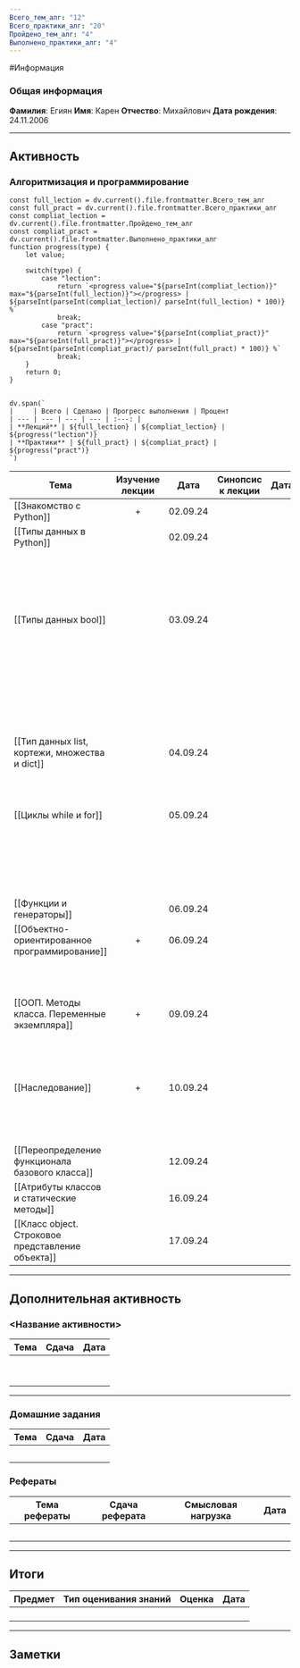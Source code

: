 ```yaml
---
Всего_тем_алг: "12"
Всего_практики_алг: "20"
Пройдено_тем_алг: "4"
Выполнено_практики_алг: "4"
---
```

#Информация
### Общая информация

**Фамилия**: Егиян
**Имя**: Карен
**Отчество**: Михайлович
**Дата рождения**: 24.11.2006

---
## Активность
### Алгоритмизация и программирование

```dataviewjs
const full_lection = dv.current().file.frontmatter.Всего_тем_алг
const full_pract = dv.current().file.frontmatter.Всего_практики_алг
const compliat_lection = dv.current().file.frontmatter.Пройдено_тем_алг
const compliat_pract = dv.current().file.frontmatter.Выполнено_практики_алг
function progress(type) {
    let value;
    
    switch(type) {
        case "lection": 
			return `<progress value="${parseInt(compliat_lection)}" max="${parseInt(full_lection)}"></progress> | ${parseInt(parseInt(compliat_lection)/ parseInt(full_lection) * 100)} %`
            break;
        case "pract":
			return `<progress value="${parseInt(compliat_pract)}" max="${parseInt(full_pract)}"></progress> | ${parseInt(parseInt(compliat_pract)/ parseInt(full_pract) * 100)} %`
            break;
    }
    return 0;
}


dv.span(`
|     | Всего | Сделано | Прогресс выполнения | Процент 
| --- | --- | --- | --- | :---: |
| **Лекций** | ${full_lection} | ${compliat_lection} | ${progress("lection")}
| **Практики** | ${full_pract} | ${compliat_pract} | ${progress("pract")}
`)
```

| Тема                                              | Изучение лекции | Дата     | Синопсис к лекции | Дата |                            Практика                            | Дата     |
| ------------------------------------------------- | :-------------: | -------- | :---------------: | ---- | :------------------------------------------------------------: | -------- |
| [[Знакомство с Python]]                           |        +        | 02.09.24 |                   |      |                    [[Задание. Калькулятор]]                    | 12.09.24 |
| [[Типы данных в Python]]                          |                 | 02.09.24 |                   |      |                   [[Задание. Запись строк]]                    |          |
|                                                   |                 |          |                   |      |                   [[Задание. Вывод строки]]                    |          |
|                                                   |                 |          |                   |      |                [[Задание. Работа со строками]]                 |          |
| [[Типы данных bool]]                              |                 | 03.09.24 |                   |      |              [[Задание. Условная конструкция if]]              |          |
|                                                   |                 |          |                   |      | [[Задание. Условная конструкция if с дополнительными блоками]] |          |
|                                                   |                 |          |                   |      |                [[Задание. Тернарные операторы]]                |          |
| [[Тип данных list, кортежи, множества и dict]]    |                 | 04.09.24 |                   |      |                   [[Задание. Методы списка]]                   |          |
|                                                   |                 |          |                   |      |                      [[Задание. Словари]]                      |          |
| [[Циклы while и for]]                             |                 | 05.09.24 |                   |      |                [[Задание. Квадрат целых чисел]]                |          |
|                                                   |                 |          |                   |      |                     [[Задание. Цикл for]]                      |          |
|                                                   |                 |          |                   |      |               [[Задание. Сумма квадратов чисел]]               |          |
| [[Функции и генераторы]]                          |                 | 06.09.24 |                   |      |                  [[Задание. Первая функция]]                   |          |
| [[Объектно-ориентированное программирование]]     |        +        | 06.09.24 |                   |      |              [[Задание. Создание первого класса]]              | 12.09.24 |
|                                                   |                 |          |                   |      |                [[Задание. Создание класса ООП]]                |          |
| [[ООП. Методы класса. Переменные экземпляра]]     |        +        | 09.09.24 |                   |      |             [[Задание. Улучшение первого класса]]              | 12.09.24 |
|                                                   |                 |          |                   |      |                 [[Задание. Интернет-магазин]]                  |          |
| [[Наследование]]                                  |        +        | 10.09.24 |                   |      |                [[Задание. Наследование класса]]                | 12.09.24 |
|                                                   |                 |          |                   |      |            [[Задание. Множественное наследование]]             |          |
| [[Переопределение функционала базового класса]]   |                 | 12.09.24 |                   |      |              [[Задание. Переопределение класса]]               |          |
| [[Атрибуты классов и статические методы]]         |                 | 16.09.24 |                   |      |                                                                |          |
| [[Класс object. Строковое представление объекта]] |                 | 17.09.24 |                   |      |                                                                |          |

---
## Дополнительная активность

### <Название активности>

| Тема | Сдача | Дата |
| ---- | :---: | :--: |
|      |       |      |
|      |       |      |
|      |       |      |
|      |       |      |
|      |       |      |
|      |       |      |
|      |       |      |
|      |       |      |
|      |       |      |

---
### Домашние задания 

| Тема | Сдача | Дата |
| ---- | :---: | ---- |
|      |       |      |
|      |       |      |
|      |       |      |
|      |       |      |
|      |       |      |

### Рефераты

| Тема рефераты | Сдача реферата | Смысловая нагрузка | Дата |
| ------------- | :------------: | :----------------: | :--: |
|               |                |                    |      |
|               |                |                    |      |
|               |                |                    |      |
|               |                |                    |      |
|               |                |                    |      |

---
## Итоги

| Предмет | Тип оценивания знаний | Оценка | Дата |
| ------- | :-------------------: | :----: | :--: |
|         |                       |        |      |
|         |                       |        |      |
|         |                       |        |      |
|         |                       |        |      |

---
## Заметки